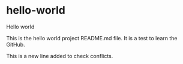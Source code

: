 # hello-world
Hello world

This is the hello world project README.md file.
It is a test to learn the GitHub.

This is a new line added to check conflicts.
